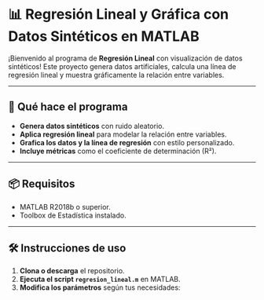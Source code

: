 # 📊 Regresión Lineal y Gráfica con Datos Sintéticos en MATLAB

¡Bienvenido al programa de **Regresión Lineal** con visualización de datos sintéticos! Este proyecto genera datos artificiales, calcula una línea de regresión lineal y muestra gráficamente la relación entre variables.

---

## 🚀 Qué hace el programa
- **Genera datos sintéticos** con ruido aleatorio.
- **Aplica regresión lineal** para modelar la relación entre variables.
- **Grafica los datos y la línea de regresión** con estilo personalizado.
- **Incluye métricas** como el coeficiente de determinación (R²).

---

## 📦 Requisitos
- MATLAB R2018b o superior.
- Toolbox de Estadística instalado.

---

## 🛠️ Instrucciones de uso
1. **Clona o descarga** el repositorio.
2. **Ejecuta el script `regresion_lineal.m`** en MATLAB.
3. **Modifica los parámetros** según tus necesidades: